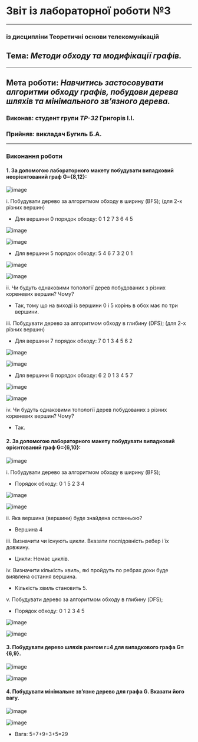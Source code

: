 # Звіт із лабораторної роботи №3
---
### із дисципліни Теоретичні основи телекомунікацій
## Тема: *Методи обходу та модифікації графів.*
---
## Мета роботи: *Навчитись застосовувати алгоритми обходу графів, побудови дерева шляхів та мінімального зв’язного дерева.*

### Виконав: студент групи *ТР-32* Григорів І.І.
### Прийняв: викладач Бугиль Б.А.
---

### Виконання роботи
#### 1.	За допомогою лабораторного макету побудувати випадковий неорієнтований граф G={8,12}:

![image](https://github.com/IgorGrigoriv/Grigoriv_lab_totk_2021/blob/main/lab_3/1_1.png)

i.	Побудувати дерево за алгоритмом обходу в ширину (BFS); (для 2-х різних вершин)
* Для вершини 0 порядок обходу: 0 1 2 7 3 6 4 5

![image](https://github.com/IgorGrigoriv/Grigoriv_lab_totk_2021/blob/main/lab_3/1_2.png)

![image](https://github.com/IgorGrigoriv/Grigoriv_lab_totk_2021/blob/main/lab_3/1_3.1.png)

* Для вершини 5 порядок обходу: 5 4 6 7 3 2 0 1

![image](https://github.com/IgorGrigoriv/Grigoriv_lab_totk_2021/blob/main/lab_3/1_4.png)

![image](https://github.com/IgorGrigoriv/Grigoriv_lab_totk_2021/blob/main/lab_3/1_5.png)

ii.	Чи будуть однаковими топології дерев побудованих з різних кореневих вершин? Чому?
* Так, тому що на виході із вершини 0 і 5 корінь в обох має по три вершини.

iii.	Побудувати дерево за алгоритмом обходу в глибину (DFS); (для 2-х різних вершин)
* Для вершини 7 порядок обходу: 7 0 1 3 4 5 6 2

![image](https://github.com/IgorGrigoriv/Grigoriv_lab_totk_2021/blob/main/lab_3/2_1.png)

![image](https://github.com/IgorGrigoriv/Grigoriv_lab_totk_2021/blob/main/lab_3/2_2.png)

* Для вершини 6 порядок обходу: 6 2 0 1 3 4 5 7

![image](https://github.com/IgorGrigoriv/Grigoriv_lab_totk_2021/blob/main/lab_3/2_3.png)

![image](https://github.com/IgorGrigoriv/Grigoriv_lab_totk_2021/blob/main/lab_3/2_4.png)

iv.	Чи будуть однаковими топології дерев побудованих з різних кореневих вершин? Чому?
* Так.

#### 2.	За допомогою лабораторного макету побудувати випадковий орієнтований граф G={6,10}:

![image](https://github.com/OlegSalo/Salo_lab_totk_2021/blob/main/lab_3/3.10.png)

i.	Побудувати дерево за алгоритмом обходу в ширину (BFS);
* Порядок обходу:  0 1 5 2 3 4

![image](https://github.com/OlegSalo/Salo_lab_totk_2021/blob/main/lab_3/3.11.png)

![image](https://github.com/OlegSalo/Salo_lab_totk_2021/blob/main/lab_3/3.12.png)

ii.	Яка вершина (вершини) буде знайдена останньою?
* Вершина 4

iii.	Визначити чи існують цикли. Вказати послідовність ребер і їх довжину.
* Цикли: Немає циклів.

iv.	Визначити кількість хвиль, які пройдуть по ребрах доки буде виявлена остання вершина.
* Кількість хвиль становить 5.

v.	Побудувати дерево за алгоритмом обходу в глибину (DFS);
* Порядок обходу: 0 1 2 3 4 5

![image](https://github.com/OlegSalo/Salo_lab_totk_2021/blob/main/lab_3/3.13.png)

![image](https://github.com/OlegSalo/Salo_lab_totk_2021/blob/main/lab_3/3.14.png)

#### 3.	Побудувати дерево шляхів рангом r=4 для випадкового графа G={6,9}.

![image](https://github.com/OlegSalo/Salo_lab_totk_2021/blob/main/lab_3/3.15.png)


![image](https://github.com/OlegSalo/Salo_lab_totk_2021/blob/main/lab_3/3.16.png)


#### 4.	Побудувати мінімальне зв’язне дерево для графа G. Вказати його вагу.

![image](https://github.com/OlegSalo/Salo_lab_totk_2021/blob/main/lab_3/3.%234.1.png)


![image](https://github.com/OlegSalo/Salo_lab_totk_2021/blob/main/lab_3/3.17.png)

* Вага: 5+7+9+3+5=29
